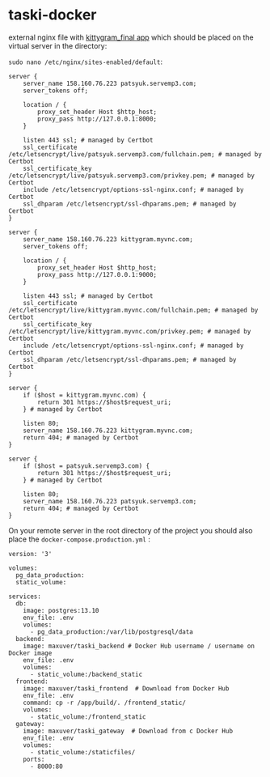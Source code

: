 # taski-docker

external nginx file with [kittygram_final app](https://github.com/maxuver/kittygram_final) which should be placed on the virtual server in the directory:  

```sudo nano /etc/nginx/sites-enabled/default```:

```
server {
    server_name 158.160.76.223 patsyuk.servemp3.com;
    server_tokens off;

    location / {
        proxy_set_header Host $http_host;
        proxy_pass http://127.0.0.1:8000;
    }

    listen 443 ssl; # managed by Certbot
    ssl_certificate /etc/letsencrypt/live/patsyuk.servemp3.com/fullchain.pem; # managed by Certbot
    ssl_certificate_key /etc/letsencrypt/live/patsyuk.servemp3.com/privkey.pem; # managed by Certbot
    include /etc/letsencrypt/options-ssl-nginx.conf; # managed by Certbot
    ssl_dhparam /etc/letsencrypt/ssl-dhparams.pem; # managed by Certbot
}

server {
    server_name 158.160.76.223 kittygram.myvnc.com;
    server_tokens off;

    location / {
        proxy_set_header Host $http_host;
        proxy_pass http://127.0.0.1:9000;
    }

    listen 443 ssl; # managed by Certbot
    ssl_certificate /etc/letsencrypt/live/kittygram.myvnc.com/fullchain.pem; # managed by Certbot
    ssl_certificate_key /etc/letsencrypt/live/kittygram.myvnc.com/privkey.pem; # managed by Certbot
    include /etc/letsencrypt/options-ssl-nginx.conf; # managed by Certbot
    ssl_dhparam /etc/letsencrypt/ssl-dhparams.pem; # managed by Certbot
}

server {
    if ($host = kittygram.myvnc.com) {
        return 301 https://$host$request_uri;
    } # managed by Certbot

    listen 80;
    server_name 158.160.76.223 kittygram.myvnc.com;
    return 404; # managed by Certbot
}

server {
    if ($host = patsyuk.servemp3.com) {
        return 301 https://$host$request_uri;
    } # managed by Certbot

    listen 80;
    server_name 158.160.76.223 patsyuk.servemp3.com;
    return 404; # managed by Certbot
}
```

On your remote server in the root directory of the project you should also place the ```docker-compose.production.yml``` :


```
version: '3'

volumes:
  pg_data_production:
  static_volume:

services:
  db:
    image: postgres:13.10
    env_file: .env
    volumes:
      - pg_data_production:/var/lib/postgresql/data
  backend:
    image: maxuver/taski_backend # Docker Hub username / username on Docker image
    env_file: .env
    volumes:
      - static_volume:/backend_static
  frontend:
    image: maxuver/taski_frontend  # Download from Docker Hub
    env_file: .env
    command: cp -r /app/build/. /frontend_static/
    volumes:
      - static_volume:/frontend_static
  gateway:
    image: maxuver/taski_gateway  # Download from с Docker Hub
    env_file: .env
    volumes:
      - static_volume:/staticfiles/
    ports:
      - 8000:80
```
